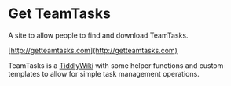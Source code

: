 Get TeamTasks
===

A site to allow people to find and download TeamTasks.

[http://getteamtasks.com](http://getteamtasks.com)

TeamTasks is a [TiddlyWiki](http://tiddlywiki.com) with some helper functions and custom templates to allow for simple task management operations.

